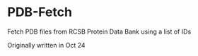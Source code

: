 # PDB-Fetch
Fetch PDB files from RCSB Protein Data Bank using a list of IDs

Originally written in Oct 24
